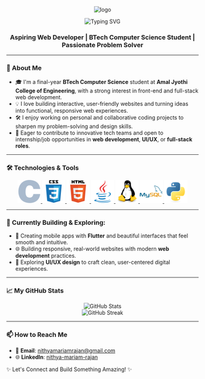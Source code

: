 <div align="center">
  <img src="https://media4.giphy.com/media/RbDKaczqWovIugyJmW/giphy.gif" alt="logo" width="800" height="auto"/>
  <p align="center">
    <img src="https://readme-typing-svg.herokuapp.com?font=Fira+Code&size=30&duration=4000&pause=1000&color=F75C7E&center=true&vCenter=true&width=600&lines=Hi+%F0%9F%91%8B%2C+I'm+Nithya;Aspiring+Web+%26+App+Developer;BTech+CS+Student+%7C+UI%2FUX+Learner" alt="Typing SVG" />
  </p>
  <h3>Aspiring Web Developer | BTech Computer Science Student | Passionate Problem Solver</h3>
</div>

---

### 🌱 About Me

- 🎓 I'm a final-year **BTech Computer Science** student at **Amal Jyothi College of Engineering**, with a strong interest in front-end and full-stack web development.
- 💡 I love building interactive, user-friendly websites and turning ideas into functional, responsive web experiences.
- 🛠️ I enjoy working on personal and collaborative coding projects to sharpen my problem-solving and design skills.
- 🌟 Eager to contribute to innovative tech teams and open to internship/job opportunities in **web development**, **UI/UX**, or **full-stack roles**.

---

### 🛠️ Technologies & Tools

<p align="center">
  <a href="https://www.cprogramming.com/" target="_blank" rel="noreferrer">
    <img src="https://raw.githubusercontent.com/devicons/devicon/master/icons/c/c-original.svg" alt="c" width="60" height="60"/>
  </a>
  <a href="https://www.w3schools.com/css/" target="_blank" rel="noreferrer">
    <img src="https://raw.githubusercontent.com/devicons/devicon/master/icons/css3/css3-original-wordmark.svg" alt="css3" width="60" height="60"/>
  </a>
  <a href="https://www.w3.org/html/" target="_blank" rel="noreferrer">
    <img src="https://raw.githubusercontent.com/devicons/devicon/master/icons/html5/html5-original-wordmark.svg" alt="html5" width="60" height="60"/>
  </a>
  <a href="https://www.java.com" target="_blank" rel="noreferrer">
    <img src="https://raw.githubusercontent.com/devicons/devicon/master/icons/java/java-original.svg" alt="java" width="60" height="60"/>
  </a>
  <a href="https://www.linux.org/" target="_blank" rel="noreferrer">
    <img src="https://raw.githubusercontent.com/devicons/devicon/master/icons/linux/linux-original.svg" alt="linux" width="60" height="60"/>
  </a>
  <a href="https://www.mysql.com/" target="_blank" rel="noreferrer">
    <img src="https://raw.githubusercontent.com/devicons/devicon/master/icons/mysql/mysql-original-wordmark.svg" alt="mysql" width="60" height="60"/>
  </a>
  <a href="https://www.python.org" target="_blank" rel="noreferrer">
    <img src="https://raw.githubusercontent.com/devicons/devicon/master/icons/python/python-original.svg" alt="python" width="60" height="60"/>
  </a>
</p>

---

### 🔧 Currently Building & Exploring:

- 🚀 Creating mobile apps with **Flutter** and beautiful interfaces that feel smooth and intuitive.  
- 🌐 Building responsive, real-world websites with modern **web development** practices.  
- 🎨 Exploring **UI/UX design** to craft clean, user-centered digital experiences.

---

### 📈 My GitHub Stats

<p align="center">
  <img src="https://github-readme-stats.vercel.app/api?username=NithyaMariamRajan&show_icons=true&hide_title=true&count_private=true&hide=prs&theme=radical" alt="GitHub Stats"/>
  <br />
  <img src="https://github-readme-streak-stats.herokuapp.com/?user=NithyaMariamRajan&theme=radical" alt="GitHub Streak"/>
</p>

---

### 📫 How to Reach Me

- 📧 **Email**: [nithyamariamrajan@gmail.com](mailto:nithyamariamrajan@gmail.com)  
- 🌐 **LinkedIn**: [nithya-mariam-rajan](https://www.linkedin.com/in/nithya-mariam-rajan-695428254/)

✨ Let's Connect and Build Something Amazing! ✨



